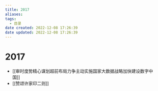 ```yaml
---
title: 2017
aliases:
tags:
  - 目录
date created: 2022-12-08 17:26:39
date updated: 2022-12-08 17:26:39
---
```


# 2017

- [[审时度势精心谋划超前布局力争主动实施国家大数据战略加快建设数字中国]]
- [[赞颂许家印二则]]
